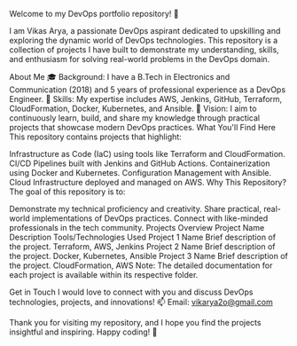 Welcome to my DevOps portfolio repository! 👋

I am Vikas Arya, a passionate DevOps aspirant dedicated to upskilling and exploring the dynamic world of DevOps technologies. This repository is a collection of projects I have built to demonstrate my understanding, skills, and enthusiasm for solving real-world problems in the DevOps domain.

About Me
🎓 Background: I have a B.Tech in Electronics and Communication (2018) and 5 years of professional experience as a DevOps Engineer.
🚀 Skills: My expertise includes AWS, Jenkins, GitHub, Terraform, CloudFormation, Docker, Kubernetes, and Ansible.
🌟 Vision: I aim to continuously learn, build, and share my knowledge through practical projects that showcase modern DevOps practices.
What You'll Find Here
This repository contains projects that highlight:

Infrastructure as Code (IaC) using tools like Terraform and CloudFormation.
CI/CD Pipelines built with Jenkins and GitHub Actions.
Containerization using Docker and Kubernetes.
Configuration Management with Ansible.
Cloud Infrastructure deployed and managed on AWS.
Why This Repository?
The goal of this repository is to:

Demonstrate my technical proficiency and creativity.
Share practical, real-world implementations of DevOps practices.
Connect with like-minded professionals in the tech community.
Projects Overview
Project Name	Description	Tools/Technologies Used
Project 1 Name	Brief description of the project.	Terraform, AWS, Jenkins
Project 2 Name	Brief description of the project.	Docker, Kubernetes, Ansible
Project 3 Name	Brief description of the project.	CloudFormation, AWS
Note: The detailed documentation for each project is available within its respective folder.

Get in Touch
I would love to connect with you and discuss DevOps technologies, projects, and innovations!
📫 Email: vikarya2o@gmail.com

Thank you for visiting my repository, and I hope you find the projects insightful and inspiring. Happy coding! 🚀

